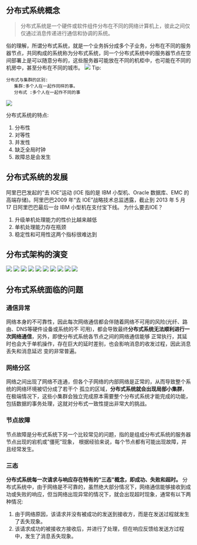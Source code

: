 ## 分布式系统概念 
> 分布式系统是一个硬件或软件组件分布在不同的网络计算机上，彼此之间仅仅通过消息传递进行通信和协调的系统。  

俗的理解，所谓分布式系统，就是一个业务拆分成多个子业务，分布在不同的服务器节点，共同构成的系统称为分布式系统，同一个分布式系统中的服务器节点在空间部署上是可以随意分布的，这些服务器可能放在不同的机柜中，也可能在不同的机房中，甚至分布在不同的城市。
![](%E5%88%86%E5%B8%83%E5%BC%8F%E6%9E%B6%E6%9E%84%E6%A6%82%E5%BF%B5%E3%80%81%E5%8F%91%E5%B1%95%E9%97%AE%E9%A2%98/page1image27722560.png) 
Tip:
```
分布式与集群的区别: 
   集群:多个人在一起作同样的事。
   分布式 :多个人在一起作不同的事 
```

![](%E5%88%86%E5%B8%83%E5%BC%8F%E6%9E%B6%E6%9E%84%E6%A6%82%E5%BF%B5%E3%80%81%E5%8F%91%E5%B1%95%E9%97%AE%E9%A2%98/page2image27741232.png) 

分布式系统的特点: 
1. 分布性 
2. 对等性 
3. 并发性 
4. 缺乏全局时钟
5. 故障总是会发生

## 分布式系统的发展
阿里巴巴发起的”去 IOE”运动 (IOE 指的是 IBM 小型机、Oracle 数据库、EMC 的高端存储)。阿里巴巴2009 年“去 IOE”战略技术总监透露，截止到 2013 年 5 月 17 日阿里巴巴最后一台 IBM 小型机在支付宝下线。 
为什么要去IOE？

1. 升级单机处理能力的性价比越来越低
2. 单机处理能力存在瓶颈 
3. 稳定性和可用性这两个指标很难达到 

## 分布式架构的演变
 ![](%E5%88%86%E5%B8%83%E5%BC%8F%E6%9E%B6%E6%9E%84%E6%A6%82%E5%BF%B5%E3%80%81%E5%8F%91%E5%B1%95%E9%97%AE%E9%A2%98/page3image27748096.png) ![](%E5%88%86%E5%B8%83%E5%BC%8F%E6%9E%B6%E6%9E%84%E6%A6%82%E5%BF%B5%E3%80%81%E5%8F%91%E5%B1%95%E9%97%AE%E9%A2%98/page3image27748928.png) ![](%E5%88%86%E5%B8%83%E5%BC%8F%E6%9E%B6%E6%9E%84%E6%A6%82%E5%BF%B5%E3%80%81%E5%8F%91%E5%B1%95%E9%97%AE%E9%A2%98/page3image27749136.png)  ![](%E5%88%86%E5%B8%83%E5%BC%8F%E6%9E%B6%E6%9E%84%E6%A6%82%E5%BF%B5%E3%80%81%E5%8F%91%E5%B1%95%E9%97%AE%E9%A2%98/page4image27749968.png) ![](%E5%88%86%E5%B8%83%E5%BC%8F%E6%9E%B6%E6%9E%84%E6%A6%82%E5%BF%B5%E3%80%81%E5%8F%91%E5%B1%95%E9%97%AE%E9%A2%98/page4image27740192.png)  ![](%E5%88%86%E5%B8%83%E5%BC%8F%E6%9E%B6%E6%9E%84%E6%A6%82%E5%BF%B5%E3%80%81%E5%8F%91%E5%B1%95%E9%97%AE%E9%A2%98/page5image27475968.png)  ![](%E5%88%86%E5%B8%83%E5%BC%8F%E6%9E%B6%E6%9E%84%E6%A6%82%E5%BF%B5%E3%80%81%E5%8F%91%E5%B1%95%E9%97%AE%E9%A2%98/page6image27738528.png)  ![](%E5%88%86%E5%B8%83%E5%BC%8F%E6%9E%B6%E6%9E%84%E6%A6%82%E5%BF%B5%E3%80%81%E5%8F%91%E5%B1%95%E9%97%AE%E9%A2%98/page7image27477216.png)  ![](%E5%88%86%E5%B8%83%E5%BC%8F%E6%9E%B6%E6%9E%84%E6%A6%82%E5%BF%B5%E3%80%81%E5%8F%91%E5%B1%95%E9%97%AE%E9%A2%98/page8image27733584.png) ![](%E5%88%86%E5%B8%83%E5%BC%8F%E6%9E%B6%E6%9E%84%E6%A6%82%E5%BF%B5%E3%80%81%E5%8F%91%E5%B1%95%E9%97%AE%E9%A2%98/page8image27735456.png) 

 
## 分布式系统面临的问题
### 通信异常
网络本身的不可靠性，因此每次网络通信都会伴随着网络不可用的风险(光纤、路由、DNS等硬件设备或系统的不 可用)，都会导致最终**分布式系统无法顺利进行一次网络通信**，另外，即使分布式系统各节点之间的网络通信能够 正常执行，其延时也会大于单机操作，存在巨大的延时差别，也会影响消息的收发过程，因此消息丢失和消息延迟 变的非常普遍。 

### 网络分区
网络之间出现了网络不连通，但各个子网络的内部网络是正常的，从而导致整个系统的网络环境被切分成了若干个
孤立的区域，**分布式系统就会出现局部小集群**，在极端情况下，这些小集群会独立完成原本需要整个分布式系统才能完成的功能，包括数据的事务处理，这就对分布式一致性提出非常大的挑战。

### 节点故障
节点故障是分布式系统下另一个比较常见的问题，指的是组成分布式系统的服务器节点出现的宕机或”僵死”现象， 根据经验来说，每个节点都有可能出现故障，并且经常发生。

### 三态
**分布式系统每一次请求与响应存在特有的“三态”概念，即成功、失败和超时。**
分布式系统中，由于网络是不可靠的，虽然绝大部分情况下，网络通信能够接收到成功或失败的响应，但当网络出现异常的情况下，就会出现超时现象，通常有以下两种情况:
1. 由于网络原因，该请求并没有被成功的发送到接收方，而是在发送过程就发生了丢失现象。
2. 该请求成功的被接收方接收后，并进行了处理，但在响应反馈给发送方过程中，发生了消息丢失现象。 


